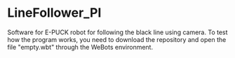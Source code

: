 # LineFollower_PI
Software for E-PUCK robot for following the black line using camera.
To test how the program works, you need to download the repository and open the file "empty.wbt" through the WeBots environment. 
